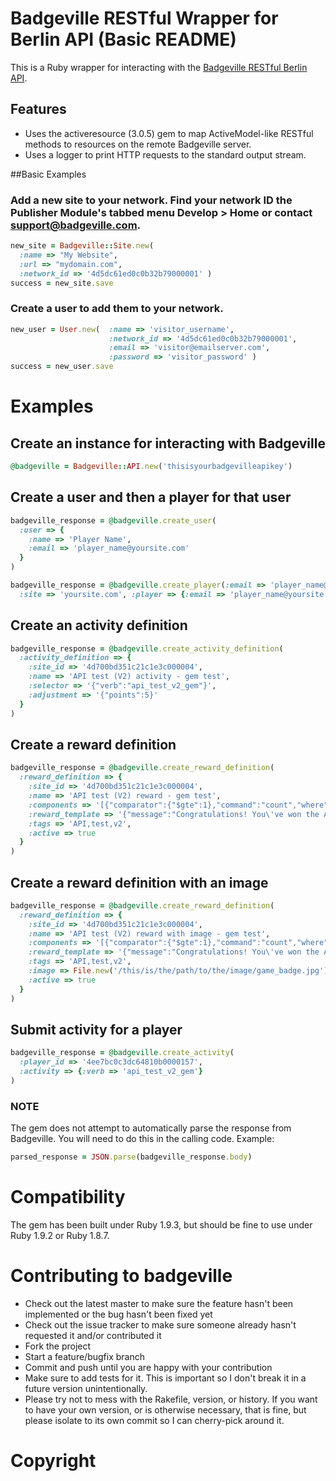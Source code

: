# Badgeville RESTful Wrapper for Berlin API (Basic README)

This is a Ruby wrapper for interacting with the [Badgeville RESTful Berlin API](http://rules.badgeville.com/display/doc/2.0+Core+API+Documentation).

## Features
* Uses the activeresource (3.0.5) gem to map ActiveModel-like RESTful methods to resources on the remote Badgeville server.
* Uses a logger to print HTTP requests to the standard output stream.

##Basic Examples

### Add a new site to your network. Find your network ID the Publisher Module's tabbed menu Develop > Home or contact support@badgeville.com.
```ruby
new_site = Badgeville::Site.new(
  :name => "My Website",
  :url => "mydomain.com",
  :network_id => '4d5dc61ed0c0b32b79000001' )
success = new_site.save
```

### Create a user to add them to your network.

```ruby
new_user = User.new(  :name => 'visitor_username',
                      :network_id => '4d5dc61ed0c0b32b79000001',
                      :email => 'visitor@emailserver.com',
                      :password => 'visitor_password' )
success = new_user.save
```

# Examples

## Create an instance for interacting with Badgeville

```ruby
@badgeville = Badgeville::API.new('thisisyourbadgevilleapikey')
```

## Create a user and then a player for that user

```ruby
badgeville_response = @badgeville.create_user(
  :user => {
    :name => 'Player Name',
    :email => 'player_name@yoursite.com'
  }
)

badgeville_response = @badgeville.create_player(:email => 'player_name@yoursite.com',
  :site => 'yoursite.com', :player => {:email => 'player_name@yoursite.com'}, :verbose => true)
```

## Create an activity definition

```ruby
badgeville_response = @badgeville.create_activity_definition(
  :activity_definition => {
    :site_id => '4d700bd351c21c1e3c000004',
    :name => 'API test (V2) activity - gem test',
    :selector => '{"verb":"api_test_v2_gem"}',
    :adjustment => '{"points":5}'
  }
)
```

## Create a reward definition

```ruby
badgeville_response = @badgeville.create_reward_definition(
  :reward_definition => {
    :site_id => '4d700bd351c21c1e3c000004',
    :name => 'API test (V2) reward - gem test',
    :components => '[{"comparator":{"$gte":1},"command":"count","where":{"verb":"api_test_v2_gem","user_id":"%user_id","site_id":"%site_id"}}]',
    :reward_template => '{"message":"Congratulations! You\'ve won the API test V2 badge!"}',
    :tags => 'API,test,v2',
    :active => true
  }
)
```

## Create a reward definition with an image

```ruby
badgeville_response = @badgeville.create_reward_definition(
  :reward_definition => {
    :site_id => '4d700bd351c21c1e3c000004',
    :name => 'API test (V2) reward with image - gem test',
    :components => '[{"comparator":{"$gte":1},"command":"count","where":{"verb":"api_test_v2_image","user_id":"%user_id","site_id":"%site_id"}}]',
    :reward_template => '{"message":"Congratulations! You\'ve won the API test V2 badge with an image!"}',
    :tags => 'API,test,v2',
    :image => File.new('/this/is/the/path/to/the/image/game_badge.jpg'),
    :active => true
  }
)
```

## Submit activity for a player

```ruby
badgeville_response = @badgeville.create_activity(
  :player_id => '4ee7bc0c3dc64810b0000157',
  :activity => {:verb => 'api_test_v2_gem'}
)
```

### NOTE

The gem does not attempt to automatically parse the response from Badgeville. You will need to do this in the calling code. Example:

```ruby
parsed_response = JSON.parse(badgeville_response.body)
```

# Compatibility

The gem has been built under Ruby 1.9.3, but should be fine to use under Ruby 1.9.2 or Ruby 1.8.7.

# Contributing to badgeville

* Check out the latest master to make sure the feature hasn't been implemented or the bug hasn't been fixed yet
* Check out the issue tracker to make sure someone already hasn't requested it and/or contributed it
* Fork the project
* Start a feature/bugfix branch
* Commit and push until you are happy with your contribution
* Make sure to add tests for it. This is important so I don't break it in a future version unintentionally.
* Please try not to mess with the Rakefile, version, or history. If you want to have your own version, or is otherwise necessary, that is fine, but please isolate to its own commit so I can cherry-pick around it.

# Copyright

